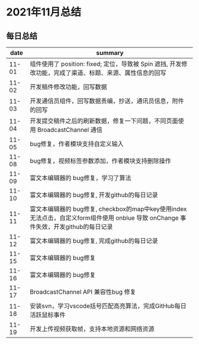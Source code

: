 # 2021年11月总结

## 每日总结

|date|summary|
| - | - |
|11-01| 组件使用了 position: fixed; 定位，导致被 Spin 遮挡, 开发修改功能，完成了渠道、标题、来源、属性信息的回写|
|11-02| 开发稿件修改功能，回写数据|
|11-03| 开发通信员组件，回写数据责编，抄送，通讯员信息，附件的回写|
|11-04| 开发提交稿件之后的刷新数据，修复一下问题，不同页面使用 BroadcastChannel 通信 |
|11-05| bug修复，作者模块支持自定义输入 |
|11-08| bug修复，视频标签参数添加，作者模块支持删除操作 |
|11-09| 富文本编辑器的 bug修复，学习了算法 |
|11-10| 富文本编辑器的 bug修复, 开发github的每日记录 |
|11-11| 富文本编辑器的 bug修复, checkbox的map中key使用index无法点击，自定义form组件使用 onblue 导致 onChange 事件失效，开发github的每日记录 |
|11-12| 富文本编辑器的 bug修复, 完成github的每日记录 |
|11-15| 富文本编辑器的 bug修复 |
|11-16| 富文本编辑器的 bug修复 |
|11-17| BroadcastChannel API 兼容性bug 修复 |
|11-18| 安装svn，学习vscode括号匹配高亮算法，完成GitHub每日活跃鼠标事件|
|11-19| 开发上传视频获取帧，支持本地资源和网络资源|